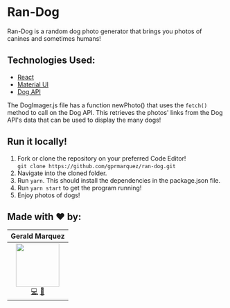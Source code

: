 # Ran-Dog

Ran-Dog is a random dog photo generator that brings you photos of canines and sometimes humans!

## Technologies Used:
- [React](https://reactjs.org/)
- [Material UI](https://material-ui.com/)
- [Dog API](https://dog.ceo/dog-api/)

The DogImager.js file has a function newPhoto() that uses the `fetch()` method to call on the Dog API. This retrieves the photos' links from the Dog API's data that can be used to display the many dogs! 

## Run it locally!
1. Fork or clone the repository on your preferred Code Editor!
    <br>`git clone https://github.com/gprmarquez/ran-dog.git`
2. Navigate into the cloned folder.
3. Run `yarn`. This should install the dependencies in the package.json file.
4. Run `yarn start` to get the program running!
5. Enjoy photos of dogs!

## Made with ❤️ by:
| Gerald Marquez |
| :----: | 
| [<img src="https://avatars2.githubusercontent.com/u/53912864?s=460&u=727f97404c4be0f6ef60b348233e1282d46e1c26&v=4" width="100px;"/>](#)<br /> [💻](https://github.com/gprmarquez) [🤝](https://www.linkedin.com/in/gerald-marquez/) |
